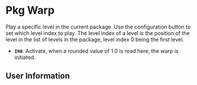 # Pkg Warp
Play a specific level in the current package. Use the configuration button to set which level index to play. The level index of a level is the position of the level in the list of levels in the package, level index 0 being the first level.

- **`IN0`**: Activate, when a rounded value of 1.0 is read here, the warp is initiated.

## User Information